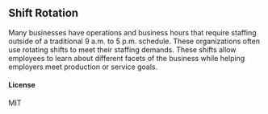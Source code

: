 ## Shift Rotation

Many businesses have operations and business hours that require staffing outside of a traditional 9 a.m. to 5 p.m. schedule. These organizations often use rotating shifts to meet their staffing demands. These shifts allow employees to learn about different facets of the business while helping employers meet production or service goals.

#### License

MIT